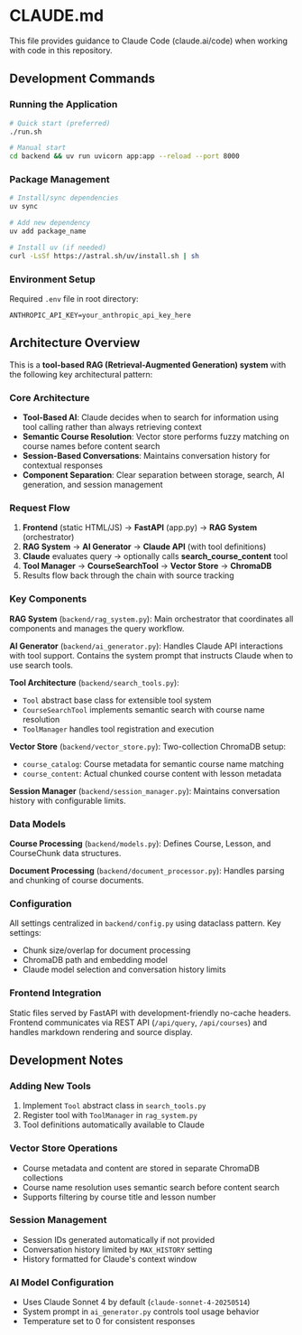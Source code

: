 # CLAUDE.md

This file provides guidance to Claude Code (claude.ai/code) when working with code in this repository.

## Development Commands

### Running the Application
```bash
# Quick start (preferred)
./run.sh

# Manual start
cd backend && uv run uvicorn app:app --reload --port 8000
```

### Package Management
```bash
# Install/sync dependencies
uv sync

# Add new dependency
uv add package_name

# Install uv (if needed)
curl -LsSf https://astral.sh/uv/install.sh | sh
```

### Environment Setup
Required `.env` file in root directory:
```
ANTHROPIC_API_KEY=your_anthropic_api_key_here
```

## Architecture Overview

This is a **tool-based RAG (Retrieval-Augmented Generation) system** with the following key architectural pattern:

### Core Architecture
- **Tool-Based AI**: Claude decides when to search for information using tool calling rather than always retrieving context
- **Semantic Course Resolution**: Vector store performs fuzzy matching on course names before content search
- **Session-Based Conversations**: Maintains conversation history for contextual responses
- **Component Separation**: Clear separation between storage, search, AI generation, and session management

### Request Flow
1. **Frontend** (static HTML/JS) → **FastAPI** (app.py) → **RAG System** (orchestrator)
2. **RAG System** → **AI Generator** → **Claude API** (with tool definitions)
3. **Claude** evaluates query → optionally calls **search_course_content** tool
4. **Tool Manager** → **CourseSearchTool** → **Vector Store** → **ChromaDB**
5. Results flow back through the chain with source tracking

### Key Components

**RAG System** (`backend/rag_system.py`): Main orchestrator that coordinates all components and manages the query workflow.

**AI Generator** (`backend/ai_generator.py`): Handles Claude API interactions with tool support. Contains the system prompt that instructs Claude when to use search tools.

**Tool Architecture** (`backend/search_tools.py`): 
- `Tool` abstract base class for extensible tool system
- `CourseSearchTool` implements semantic search with course name resolution
- `ToolManager` handles tool registration and execution

**Vector Store** (`backend/vector_store.py`): Two-collection ChromaDB setup:
- `course_catalog`: Course metadata for semantic course name matching
- `course_content`: Actual chunked course content with lesson metadata

**Session Manager** (`backend/session_manager.py`): Maintains conversation history with configurable limits.

### Data Models
**Course Processing** (`backend/models.py`): Defines Course, Lesson, and CourseChunk data structures.

**Document Processing** (`backend/document_processor.py`): Handles parsing and chunking of course documents.

### Configuration
All settings centralized in `backend/config.py` using dataclass pattern. Key settings:
- Chunk size/overlap for document processing
- ChromaDB path and embedding model
- Claude model selection and conversation history limits

### Frontend Integration
Static files served by FastAPI with development-friendly no-cache headers. Frontend communicates via REST API (`/api/query`, `/api/courses`) and handles markdown rendering and source display.

## Development Notes

### Adding New Tools
1. Implement `Tool` abstract class in `search_tools.py`
2. Register tool with `ToolManager` in `rag_system.py`
3. Tool definitions automatically available to Claude

### Vector Store Operations
- Course metadata and content are stored in separate ChromaDB collections
- Course name resolution uses semantic search before content search
- Supports filtering by course title and lesson number

### Session Management
- Session IDs generated automatically if not provided
- Conversation history limited by `MAX_HISTORY` setting
- History formatted for Claude's context window

### AI Model Configuration
- Uses Claude Sonnet 4 by default (`claude-sonnet-4-20250514`)
- System prompt in `ai_generator.py` controls tool usage behavior
- Temperature set to 0 for consistent responses